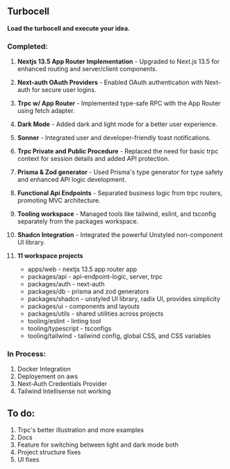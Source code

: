 ## Turbocell

**Load the turbocell and execute your idea.**

### Completed:

1. **Nextjs 13.5 App Router Implementation** - Upgraded to Next.js 13.5 for enhanced routing and server/client components.

2. **Next-auth OAuth Providers** - Enabled OAuth authentication with Next-auth for secure user logins.

3. **Trpc w/ App Router** - Implemented type-safe RPC with the App Router using fetch adapter.

4. **Dark Mode** - Added dark and light mode for a better user experience.

5. **Sonner** - Integrated user and developer-friendly toast notifications.

6. **Trpc Private and Public Procedure** - Replaced the need for basic trpc context for session details and added API protection.

7. **Prisma & Zod generator** - Used Prisma's type generator for type safety and enhanced API logic development.

8. **Functional Api Endpoints** - Separated business logic from trpc routers, promoting MVC architecture.

9. **Tooling workspace** - Managed tools like tailwind, eslint, and tsconfig separately from the packages workspace.

10. **Shadcn Integration** - Integrated the powerful Unstyled non-component UI library.

11. **11 workspace projects**
    - apps/web - nextjs 13.5 app router app
    - packages/api - api-endpoint-logic, server, trpc
    - packages/auth - next-auth
    - packages/db - prisma and zod generators
    - packages/shadcn - unstyled UI library, radix UI, provides simplicity
    - packages/ui - components and layouts
    - packages/utils - shared utilities across projects
    - tooling/eslint - linting tool
    - tooling/typescript - tsconfigs
    - tooling/tailwind - tailwind config, global CSS, and CSS variables

### In Process:

1. Docker Integration
2. Deployement on aws
3. Next-Auth Credentials Provider
4. Tailwind Intellisense not working


## To do:

1. Trpc's better illustration and more examples
2. Docs
3. Feature for switching between light and dark mode both
4. Project structure fixes
5. UI fixes

